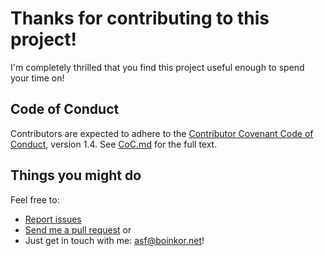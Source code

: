 # Thanks for contributing to this project!

I'm completely thrilled that you find this project useful enough to
spend your time on!

## Code of Conduct

Contributors are expected to adhere to the
[Contributor Covenant Code of Conduct](http://contributor-covenant.org/version/1/4/),
version 1.4. See [CoC.md](CoC.md) for the full text.

## Things you might do

Feel free to:

* [Report issues](../../../issues)
* [Send me a pull request](../../../pulls) or
* Just get in touch with me: asf@boinkor.net!
